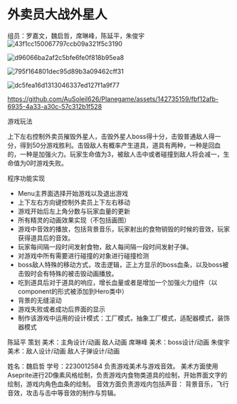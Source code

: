 # 外卖员大战外星人
组员：罗嘉文，魏启哲，席琳峰，陈延平，朱俊宇
![43f1cc150067797ccb09a321f5c3190](https://github.com/AuSoleil626/Planegame/assets/142735159/30c3d7cd-e603-4655-9a52-8280ddd97b09)

![d96066ba2af2c5bfe6fe0f818b95ea8](https://github.com/AuSoleil626/Planegame/assets/142735159/b52a3475-eea7-4bc6-89d7-701b8785ac42)

![795f164801dec95d89b3a09462cff31](https://github.com/AuSoleil626/Planegame/assets/142735159/7f1684fd-fc14-40b1-a047-4c9ccaadfb76)

![dc5fea16d1313046337ed127f1a9f77](https://github.com/AuSoleil626/Planegame/assets/142735159/29654ce6-f303-403a-bd2d-059e2d7e3e08)



https://github.com/AuSoleil626/Planegame/assets/142735159/fbf12afb-6935-4a33-a30c-57c312b1f528


游戏玩法

上下左右控制外卖员摧毁外星人，击毁外星人boss得十分，击毁普通敌人得一分，得到50分游戏胜利。击毁敌人有概率产生道具，道具有两种，一种是回血的，一种是加强火力。玩家生命值为3，被敌人击中或者碰撞到敌人将会减一，生命值为0时游戏失败。

程序功能实现
- Menu主界面选择开始游戏以及退出游戏
- 上下左右方向键控制外卖员上下左右移动
- 游戏开始后左上角分数与玩家血量的更新
- 所有精灵的动画效果实现（不包括画图）
- 游戏中音效的播放，包括背景音乐，玩家射出的食物销毁的时候的音效，玩家获得道具后的音效。
- 玩家每间隔一段时间发射食物，敌人每间隔一段时间发射子弹。
- 对游戏中所有需要进行碰撞的对象进行碰撞检测
- boss敌人特殊的移动方式，攻击逻辑，正上方显示的boss血条，以及boss被击毁时会有特殊的被击毁动画播放。
- 吃到道具后对于道具的响应，增长血量或者是增加一个加强火力组件（以component的形式被添加到Hero类中）
- 背景的无缝滚动
- 游戏失败或者成功后界面的显示
- 制作该游戏中运用的设计模式：工厂模式，抽象工厂模式，适配器模式，装饰器模式

陈延平  策划 美术：主角设计/动画 敌人动画
席琳峰  美术：boss设计/动画 
朱俊宇  美术：敌人设计/动画 敌人子弹设计/动画


姓名：魏启哲
学号：2230012584
负责游戏美术与游戏音效。
美术方面使用Aseprite进行2D像素风格绘制，负责游戏内食物类道具的绘制，开始界面文字的绘制，游戏内角色血条的绘制。
音效方面负责游戏内包括声音：
背景音乐，飞行音效，攻击与击中等音效的制作与剪辑。

